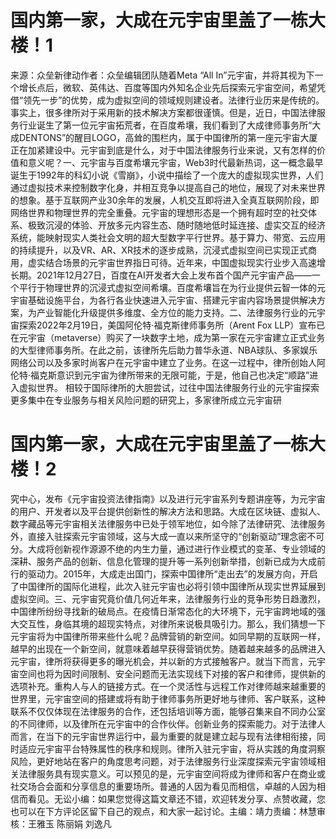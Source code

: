 # 国内第一家，大成在元宇宙里盖了一栋大楼！1

来源：众垒新律动作者：众垒编辑团队随着Meta “All In”元宇宙，并将其视为下一个增长点后，微软、英伟达、百度等国内外知名企业先后探索元宇宙空间，希望凭借“领先一步”的优势，成为虚拟空间的领域规则建设者。法律行业历来是传统的。事实上，很多律所对于采用新的技术解决方案都很谨慎。但是，近日，中国法律服务行业诞生了第一位元宇宙拓荒者，在百度希壤，我们看到了大成律师事务所“大成DENTONS”的醒目LOGO，高耸的围栏内，属于中国律所的第一座元宇宙大厦正在加紧建设中。元宇宙到底是什么，对于中国法律服务行业来说，又有怎样的价值和意义呢？一、元宇宙与百度希壤元宇宙，Web3时代最新热词，这一概念最早诞生于1992年的科幻小说《雪崩》，小说中描绘了一个庞大的虚拟现实世界，人们通过虚拟技术来控制数字化身，并相互竞争以提高自己的地位，展现了对未来世界的想象。基于互联网产业30余年的发展，人机交互即将进入全真互联网阶段，即网络世界和物理世界的完全重叠。元宇宙的理想形态是一个拥有超时空的社交体系、极致沉浸的体验、开放多元内容生态、随时随地低时延连接、虚实交互的经济系统，能映射现实人类社会文明的超大型数字平行世界。基于算力、带宽、云应用的持续提升，以及VR、AR、XR技术的逐步成熟，沉浸式虚拟空间已实现正式商用，虚实结合场景的元宇宙世界指日可待。近年来，中国虚拟现实行业步入高速增长期。2021年12月27日，百度在AI开发者大会上发布首个国产元宇宙产品——一个平行于物理世界的沉浸式虚拟空间希壤。百度希壤旨在为行业提供云智一体的元宇宙基础设施平台，为各行各业快速进入元宇宙、搭建元宇宙内容场景提供解决方案，为产业智能化升级提供多维度、全方位的能力支持。二、法律服务行业的元宇宙探索2022年2月19日，美国阿伦特·福克斯律师事务所（Arent Fox LLP）宣布已在元宇宙（metaverse）购买了一块数字土地，成为第一家在元宇宙建立正式业务的大型律师事务所。在此之前，该律所先后助力普华永道、NBA球队、多家娱乐网络公司以及多家时尚客户在元宇宙中建立了业务。在这一过程中，律所创始人阿伦特·福克斯意识到元宇宙为律所带来的无限可能，于是，他自己也决定“顺路”进入虚拟世界。 相较于国际律所的大胆尝试，过往中国法律服务行业的元宇宙探索更多集中在专业服务与相关风险问题的研究上，多家律所成立元宇宙研

# 国内第一家，大成在元宇宙里盖了一栋大楼！2

究中心，发布《元宇宙投资法律指南》以及进行元宇宙系列专题讲座等，为元宇宙的用户、开发者以及平台提供创新性的解决方法和思路。大成在区块链、虚拟人、数字藏品等元宇宙相关法律服务中已处于领军地位，如今除了法律研究、法律服务外，直接入驻探索元宇宙领域，这与大成一直以来所坚守的“创新驱动”理念密不可分。大成将创新视作源源不绝的内生力量，通过进行作业模式的变革、专业领域的深耕、服务产品的创新、信息化管理的提升等一系列创新举措，创新已成为大成前行的驱动力。2015年，大成走出国门，探索中国律所“走出去”的发展方向，开启了中国律所的国际化进程，此次入驻元宇宙也必将引领中国律所从现实世界延展到虚拟空间。三、元宇宙究竟价值几何近年来，法律服务行业的竞争形势日趋激烈，中国律所纷纷寻找新的破局点。在疫情日渐常态化的大环境下，元宇宙跨地域的强大交互性，身临其境的超现实特点，对律所来说极具吸引力。那么，我们猜想一下元宇宙将为中国律所带来些什么呢？品牌营销的新空间。如同早期的互联网一样，越早的出现在一个新空间，就意味着越早获得营销优势。随着越来越多的品牌进入元宇宙，律所将获得更多的曝光机会，并以新的方式接触客户。就当下而言，元宇宙空间也将为因时间限制、安全问题而无法实现线下对接的客户和律师，提供新的选项补充。重构人与人的链接方式。在一个灵活性与远程工作对律师越来越重要的世界里，元宇宙空间的搭建或将有助于律师事务所更好地与律师、客户联系，这种联系不仅仅体现在法律服务的合作，还包括培训等方面，能够召集来自不同办公室的不同律师，以及律所在元宇宙中的合作伙伴。创新业务的探索能力。对于法律人而言，在当下的元宇宙世界运行中，最为重要的就是建立起与现有法律相衔接，同时适应元宇宙平台特殊属性的秩序和规则。律所入驻元宇宙，将从实践的角度洞察风险，更好地站在客户的角度思考问题，对于法律服务行业深度探索元宇宙领域相关法律服务具有现实意义。可以预见的是，元宇宙空间将成为律师和客户在商业或社交场合会面和分享信息的重要场所。普通的人因为看见而相信，卓越的人因为相信而看见。无讼小编：如果您觉得这篇文章还不错，欢迎转发分享、点赞收藏，您也可以在下方评论区留下自己的观点，和大家一起讨论。主编：靖力责编：林慧审核：王雅玉 陈丽娟 刘逸凡

